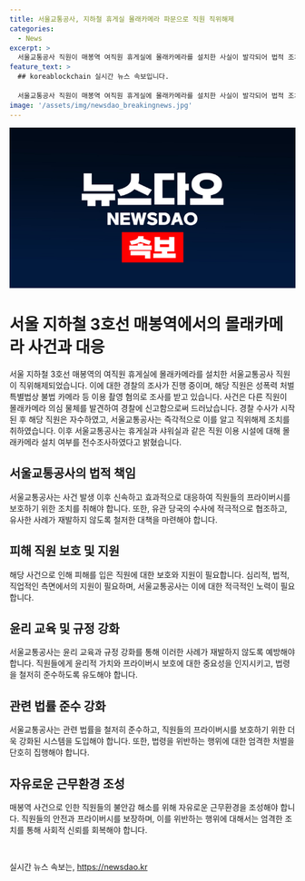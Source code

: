 ```yaml
---
title: 서울교통공사, 지하철 휴게실 몰래카메라 파문으로 직원 직위해제
categories:
  - News
excerpt: >
  서울교통공사 직원이 매봉역 여직원 휴게실에 몰래카메라를 설치한 사실이 발각되어 법적 조치가 이뤄졌습니다. A씨는 경찰 수사에 자수하며 직위를 해제당했고, 공사는 관련 시설 전수조사를 진행 중입니다. 해당 사건은 성폭력 처벌 특별법에 따른 불법 촬영 혐의로 조사 중이며, 관련된 제보나 정보는 YTN으로 전달할 수 있습니다.
feature_text: >
  ## koreablockchain 실시간 뉴스 속보입니다.

  서울교통공사 직원이 매봉역 여직원 휴게실에 몰래카메라를 설치한 사실이 발각되어 법적 조치가 이뤄졌습니다. A씨는 경찰 수사에 자수하며 직위를 해제당했고, 공사는 관련 시설 전수조사를 진행 중입니다. 해당 사건은 성폭력 처벌 특별법에 따른 불법 촬영 혐의로 조사 중이며, 관련된 제보나 정보는 YTN으로 전달할 수 있습니다.
image: '/assets/img/newsdao_breakingnews.jpg'
---
```


<p><img src="/assets/img/newsdao_breakingnews.jpg" alt="koreablockchain 속보" /></p>

<h1>서울 지하철 3호선 매봉역에서의 몰래카메라 사건과 대응</h1>

<p>서울 지하철 3호선 매봉역의 여직원 휴게실에 몰래카메라를 설치한 서울교통공사 직원이 직위해제되었습니다. 이에 대한 경찰의 조사가 진행 중이며, 해당 직원은 성폭력 처벌 특별법상 불법 카메라 등 이용 촬영 혐의로 조사를 받고 있습니다. 사건은 다른 직원이 몰래카메라 의심 물체를 발견하여 경찰에 신고함으로써 드러났습니다. 경찰 수사가 시작된 후 해당 직원은 자수하였고, 서울교통공사는 즉각적으로 이를 알고 직위해제 조치를 취하였습니다. 이후 서울교통공사는 휴게실과 샤워실과 같은 직원 이용 시설에 대해 몰래카메라 설치 여부를 전수조사하였다고 밝혔습니다.</p>

<h2>서울교통공사의 법적 책임</h2>

<p>서울교통공사는 사건 발생 이후 신속하고 효과적으로 대응하여 직원들의 프라이버시를 보호하기 위한 조치를 취해야 합니다. 또한, 유관 당국의 수사에 적극적으로 협조하고, 유사한 사례가 재발하지 않도록 철저한 대책을 마련해야 합니다.</p>

<h2>피해 직원 보호 및 지원</h2>

<p>해당 사건으로 인해 피해를 입은 직원에 대한 보호와 지원이 필요합니다. 심리적, 법적, 직업적인 측면에서의 지원이 필요하며, 서울교통공사는 이에 대한 적극적인 노력이 필요합니다.</p>

<h2>윤리 교육 및 규정 강화</h2>

<p>서울교통공사는 윤리 교육과 규정 강화를 통해 이러한 사례가 재발하지 않도록 예방해야 합니다. 직원들에게 윤리적 가치와 프라이버시 보호에 대한 중요성을 인지시키고, 법령을 철저히 준수하도록 유도해야 합니다.</p>

<h2>관련 법률 준수 강화</h2>

<p>서울교통공사는 관련 법률을 철저히 준수하고, 직원들의 프라이버시를 보호하기 위한 더욱 강화된 시스템을 도입해야 합니다. 또한, 법령을 위반하는 행위에 대한 엄격한 처벌을 단호히 집행해야 합니다.</p>

<h2>자유로운 근무환경 조성</h2>

<p>매봉역 사건으로 인한 직원들의 불안감 해소를 위해 자유로운 근무환경을 조성해야 합니다. 직원들의 안전과 프라이버시를 보장하며, 이를 위반하는 행위에 대해서는 엄격한 조치를 통해 사회적 신뢰를 회복해야 합니다.</p>

<p data-ke-size="size16">&nbsp;</p>
실시간 뉴스 속보는, <a href="https://newsdao.kr" rel="dofollow">https://newsdao.kr</a>


